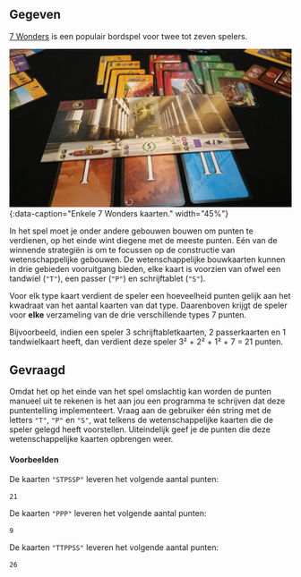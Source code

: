 ## Gegeven

<a href="https://nl.wikipedia.org/wiki/7_Wonders" target="_blank">7 Wonders</a> is een populair bordspel voor twee tot zeven spelers.

![Enkele 7 Wonders kaarten.](media/7wonders.jpg "Foto door yashima op Flickr."){:data-caption="Enkele 7 Wonders kaarten." width="45%"}

In het spel moet je onder andere gebouwen bouwen om punten te verdienen, op het einde wint diegene met de meeste punten. Eén van de winnende strategiën is om te focussen op de constructie van wetenschappelijke gebouwen. De wetenschappelijke bouwkaarten kunnen in drie gebieden vooruitgang bieden, elke kaart is voorzien van ofwel een tandwiel (`"T"`), een passer (`"P"`) en schrijftablet (`"S"`).

Voor elk type kaart verdient de speler een hoeveelheid punten gelijk aan het kwadraat van het aantal kaarten van dat type. Daarenboven krijgt de speler voor **elke** verzameling van de drie verschillende types 7 punten.

Bijvoorbeeld, indien een speler 3 schrijftabletkaarten, 2 passerkaarten en 1 tandwielkaart heeft, dan verdient deze speler 3² + 2² + 1² + 7 = 21 punten.

## Gevraagd
Omdat het op het einde van het spel omslachtig kan worden de punten manueel uit te rekenen is het aan jou een programma te schrijven dat deze puntentelling implementeert. Vraag aan de gebruiker één string met de letters `"T"`, `"P"` en `"S"`, wat telkens de wetenschappelijke kaarten die de speler gelegd heeft voorstellen. Uiteindelijk geef je de punten die deze wetenschappelijke kaarten opbrengen weer.

#### Voorbeelden

De kaarten `"STPSSP"` leveren het volgende aantal punten:
```
21
```

De kaarten `"PPP"` leveren het volgende aantal punten:
```
9
```

De kaarten `"TTPPSS"` leveren het volgende aantal punten:
```
26
```


